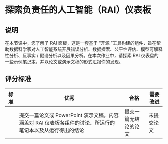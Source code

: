 # 探索负责任的人工智能（RAI）仪表板

## 说明

在本节课中，您了解了 RAI 面板，这是一套基于 “开源 ”工具构建的组件，旨在帮助数据科学家对人工智能系统开展错误分析、数据探索、公平性评估、模型可解释性分析、反事实 / 假设分析以及因果分析。在本次作业中，请探索 RAI 仪表盘的一些示例[笔记本](https://github.com/Azure/RAI-vNext-Preview/tree/main/examples/notebooks)，并以论文或演示文稿的形式汇报你的发现。

## 评分标准

| 标准 | 优秀                                                         | 合格                 | 需要改进   |
| ---- | ------------------------------------------------------------ | -------------------- | ---------- |
|      | 提交一篇论文或 PowerPoint 演示文稿，内容涵盖对 RAI 仪表板各组件的讨论、所运行的笔记本以及从运行得出的结论 | 提交一篇无结论的论文 | 未提交论文 |

